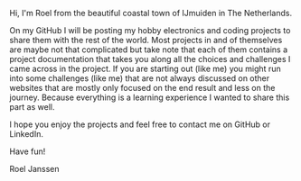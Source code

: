 Hi, I'm Roel from the beautiful coastal town of IJmuiden in The Netherlands.

On my GitHub I will be posting my hobby electronics and coding projects to share them with the rest of the world. Most projects in and of themselves are 
maybe not that complicated but take note that each of them contains a project documentation that takes you along all the choices and challenges I came
across in the project. If you are starting out (like me) you might run into some challenges (like me) that are not always discussed on other websites that
are mostly only focused on the end result and less on the journey. Because everything is a learning experience I wanted to share this part as well.

I hope you enjoy the projects and feel free to contact me on GitHub or LinkedIn.

Have fun!

Roel Janssen
